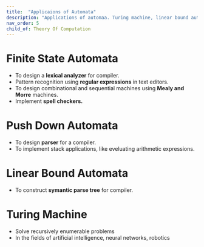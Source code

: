 ```yaml
---
title:  "Applicaions of Automata"
description: "Applications of automaa. Turing machine, linear bound automata, push down automata, finite state automata. "
nav_order: 5
child_of: Theory Of Computation
---
```


# Finite State Automata

- To design a **lexical analyzer** for compiler.
- Pattern recognition using **regular expressions** in text editors.
- To design combinational and sequential machines using **Mealy and Morre** machines.
- Implement **spell checkers.**

# Push Down Automata

- To design **parser** for a compiler.
- To implement stack applications, like eveluating arithmetic expressions.

# Linear Bound Automata

- To construct **symantic parse tree** for compiler.

# Turing Machine

- Solve recursively enumerable problems
- In the fields of artificial intelligence, neural networks, robotics